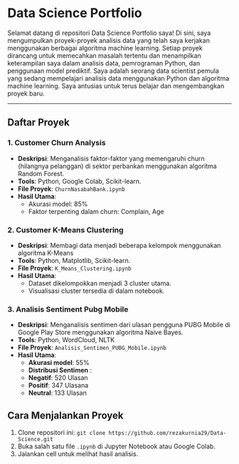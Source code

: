 # Data Science Portfolio

Selamat datang di repositori Data Science Portfolio saya! Di sini, saya mengumpulkan proyek-proyek analisis data yang telah saya kerjakan menggunakan berbagai algoritma machine learning. Setiap proyek dirancang untuk memecahkan masalah tertentu dan menampilkan keterampilan saya dalam analisis data, pemrograman Python, dan penggunaan model prediktif. Saya adalah seorang data scientist pemula yang sedang mempelajari analisis data menggunakan Python dan algoritma machine learning. Saya antusias untuk terus belajar dan mengembangkan proyek baru.

---

## Daftar Proyek

### 1. Customer Churn Analysis
- **Deskripsi**: Menganalisis faktor-faktor yang memengaruhi churn (hilangnya pelanggan) di sektor perbankan menggunakan algoritma Random Forest.
- **Tools**: Python, Google Colab, Scikit-learn.
- **File Proyek**: `ChurnNasabahBank.ipynb`
- **Hasil Utama**:
  - Akurasi model: 85%
  - Faktor terpenting dalam churn: Complain, Age
 
### 2. Customer K-Means Clustering
- **Deskripsi**: Membagi data menjadi beberapa kelompok menggunakan algoritma K-Means
- **Tools**: Python, Matplotlib, Scikit-learn.
- **File Proyek**: `K_Means_Clustering.ipynb`
- **Hasil Utama**:
  - Dataset dikelompokkan menjadi 3 cluster utama.
  - Visualisasi cluster tersedia di dalam notebook.

### 3. Analisis Sentiment Pubg Mobile
- **Deskripsi**: Menganalisis sentimen dari ulasan pengguna PUBG Mobile di Google Play Store menggunakan algoritma Naive Bayes.
- **Tools**: Python, WordCloud, NLTK
- **File Proyek**: `Analisis_Sentimen_PUBG_Mobile.ipynb`
- **Hasil Utama**:
  - **Akurasi model**: 55%
  - **Distribusi Sentimen** :
  -   **Negatif**: 520 Ulasan
  -   **Positif**: 347 Ulasana
  -   **Neutral**: 133 Ulasan

## Cara Menjalankan Proyek
1. Clone repositori ini: `git clone https://github.com/rezakurnia29/Data-Science.git`
2. Buka salah satu file `.ipynb` di Jupyter Notebook atau Google Colab.
3. Jalankan cell untuk melihat hasil analisis.

